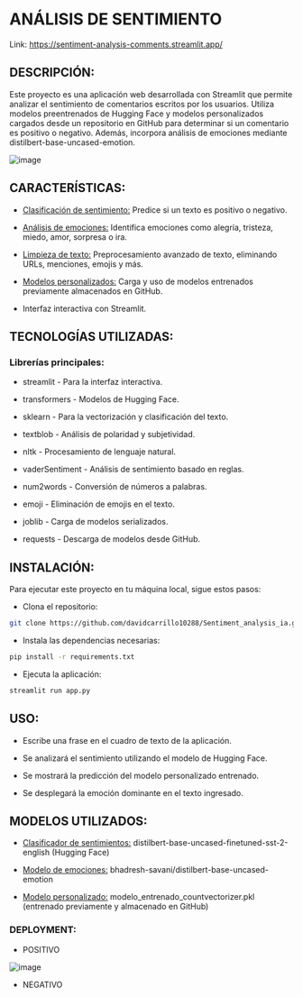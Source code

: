 # ANÁLISIS DE SENTIMIENTO

Link: https://sentiment-analysis-comments.streamlit.app/

## DESCRIPCIÓN:

Este proyecto es una aplicación web desarrollada con Streamlit que permite analizar el sentimiento de comentarios escritos por los usuarios. Utiliza modelos preentrenados de Hugging Face y modelos personalizados cargados desde un repositorio en GitHub para determinar si un comentario es positivo o negativo. Además, incorpora análisis de emociones mediante distilbert-base-uncased-emotion.

![image](https://github.com/user-attachments/assets/cf3ac285-bb2a-41db-9e61-5fd1f4400e5a)

## CARACTERÍSTICAS:

  * <ins>Clasificación de sentimiento:</ins> Predice si un texto es positivo o negativo.

  * <ins>Análisis de emociones:</ins> Identifica emociones como alegría, tristeza, miedo, amor, sorpresa o ira.

  * <ins>Limpieza de texto:</ins> Preprocesamiento avanzado de texto, eliminando URLs, menciones, emojis y más.

  * <ins>Modelos personalizados:</ins> Carga y uso de modelos entrenados previamente almacenados en GitHub.

  * Interfaz interactiva con Streamlit.

## TECNOLOGÍAS UTILIZADAS:

  ### Librerías principales:
  
  * streamlit - Para la interfaz interactiva.
  
  * transformers - Modelos de Hugging Face.
  
  * sklearn - Para la vectorización y clasificación del texto.
  
  * textblob - Análisis de polaridad y subjetividad.
  
  * nltk - Procesamiento de lenguaje natural.
  
  * vaderSentiment - Análisis de sentimiento basado en reglas.
  
  * num2words - Conversión de números a palabras.
  
  * emoji - Eliminación de emojis en el texto.
  
  * joblib - Carga de modelos serializados.
  
  * requests - Descarga de modelos desde GitHub.

## INSTALACIÓN: 

Para ejecutar este proyecto en tu máquina local, sigue estos pasos:

 * Clona el repositorio:
  ```bash
  git clone https://github.com/davidcarrillo10288/Sentiment_analysis_ia.git
  ```
 * Instala las dependencias necesarias:
  ```bash
  pip install -r requirements.txt
  ```
 * Ejecuta la aplicación:
  ```bash
  streamlit run app.py
  ```
## USO:

  * Escribe una frase en el cuadro de texto de la aplicación.
  
  * Se analizará el sentimiento utilizando el modelo de Hugging Face.
  
  * Se mostrará la predicción del modelo personalizado entrenado.
  
  * Se desplegará la emoción dominante en el texto ingresado.

## MODELOS UTILIZADOS: 

 * <ins>Clasificador de sentimientos:</ins> distilbert-base-uncased-finetuned-sst-2-english (Hugging Face)
 
 * <ins>Modelo de emociones:</ins> bhadresh-savani/distilbert-base-uncased-emotion
 
 * <ins>Modelo personalizado:</ins> modelo_entrenado_countvectorizer.pkl (entrenado previamente y almacenado en GitHub)

### DEPLOYMENT: 

 * POSITIVO

![image](https://github.com/user-attachments/assets/db35f1af-0dba-468a-b8e8-701cf2837ac7)

 * NEGATIVO




